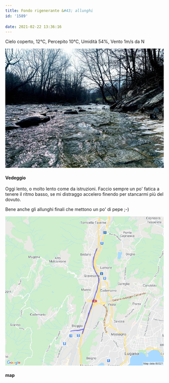 ```yaml
---
title: Fondo rigenerante &#43; allunghi
id: '1589'

date: 2021-02-22 13:36:16
---
```


Cielo coperto, 12°C, Percepito 10°C, Umidità 54%, Vento 1m/s da N

![image](/images/2021/08/IMG_3519.jpg)

#### Vedeggio

Oggi lento, o molto lento come da istruzioni. Faccio sempre un po' fatica a tenere il ritmo basso, se mi distraggo accelero finendo per stancarmi più del dovuto.

Bene anche gli allunghi finali che mettono un po' di pepe ;-)

![image](/images/2021/08/20210222-activity-map.png)

#### map
